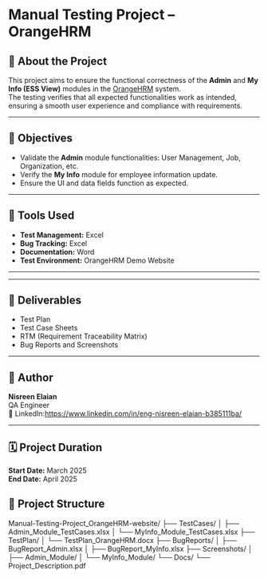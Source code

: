 #  Manual Testing Project – OrangeHRM

## 📘 About the Project
This project aims to ensure the functional correctness of the **Admin** and **My Info (ESS View)** modules in the [OrangeHRM](https://opensource-demo.orangehrmlive.com/web/index.php/auth/login) system.  
The testing verifies that all expected functionalities work as intended, ensuring a smooth user experience and compliance with requirements.

---

## 🎯 Objectives
- Validate the **Admin** module functionalities: User Management, Job, Organization, etc.
- Verify the **My Info** module for employee information update.
- Ensure the UI and data fields function as expected.

---

## 🧰 Tools Used
- **Test Management:** Excel  
- **Bug Tracking:** Excel  
- **Documentation:** Word  
- **Test Environment:** OrangeHRM Demo Website

---


---

## 🧾 Deliverables
- Test Plan  
- Test Case Sheets  
- RTM (Requirement Traceability Matrix)  
- Bug Reports and Screenshots  

---

## 🧠 Author
**Nisreen Elaian**  
QA Engineer  
📧 LinkedIn:https://www.linkedin.com/in/eng-nisreen-elaian-b385111ba/

---

## 🗓️ Project Duration
**Start Date:** March 2025  
**End Date:** April 2025


## 📂 Project Structure
Manual-Testing-Project_OrangeHRM-website/
├── TestCases/
│ ├── Admin_Module_TestCases.xlsx
│ └── MyInfo_Module_TestCases.xlsx
├── TestPlan/
│ └── TestPlan_OrangeHRM.docx
├── BugReports/
│ ├── BugReport_Admin.xlsx
│ ├── BugReport_MyInfo.xlsx
├── Screenshots/
│ ├── Admin_Module/
│ └── MyInfo_Module/
└── Docs/
└── Project_Description.pdf

